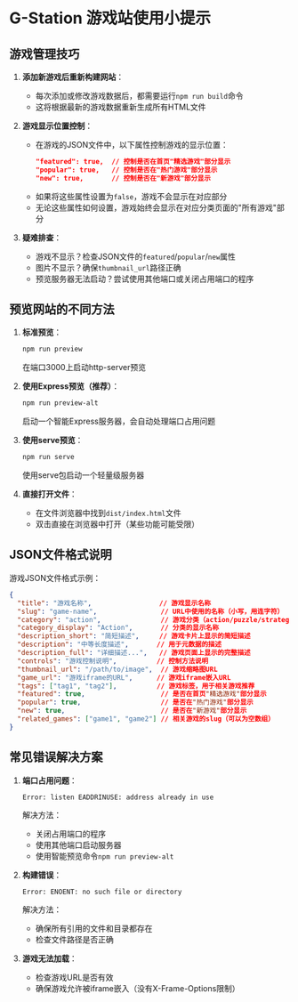 # G-Station 游戏站使用小提示

## 游戏管理技巧

1. **添加新游戏后重新构建网站**：
   - 每次添加或修改游戏数据后，都需要运行`npm run build`命令
   - 这将根据最新的游戏数据重新生成所有HTML文件

2. **游戏显示位置控制**：
   - 在游戏的JSON文件中，以下属性控制游戏的显示位置：
     ```json
     "featured": true,  // 控制是否在首页"精选游戏"部分显示
     "popular": true,   // 控制是否在"热门游戏"部分显示
     "new": true,       // 控制是否在"新游戏"部分显示
     ```
   - 如果将这些属性设置为`false`，游戏不会显示在对应部分
   - 无论这些属性如何设置，游戏始终会显示在对应分类页面的"所有游戏"部分

3. **疑难排查**：
   - 游戏不显示？检查JSON文件的`featured`/`popular`/`new`属性
   - 图片不显示？确保`thumbnail_url`路径正确
   - 预览服务器无法启动？尝试使用其他端口或关闭占用端口的程序

## 预览网站的不同方法

1. **标准预览**：
   ```bash
   npm run preview
   ```
   在端口3000上启动http-server预览

2. **使用Express预览（推荐）**：
   ```bash
   npm run preview-alt
   ```
   启动一个智能Express服务器，会自动处理端口占用问题

3. **使用serve预览**：
   ```bash
   npm run serve
   ```
   使用serve包启动一个轻量级服务器

4. **直接打开文件**：
   - 在文件浏览器中找到`dist/index.html`文件
   - 双击直接在浏览器中打开（某些功能可能受限）

## JSON文件格式说明

游戏JSON文件格式示例：
```json
{
  "title": "游戏名称",                 // 游戏显示名称
  "slug": "game-name",                // URL中使用的名称（小写，用连字符）
  "category": "action",               // 游戏分类（action/puzzle/strategy/sports之一）
  "category_display": "Action",       // 分类的显示名称
  "description_short": "简短描述",     // 游戏卡片上显示的简短描述
  "description": "中等长度描述",       // 用于元数据的描述
  "description_full": "详细描述...",   // 游戏页面上显示的完整描述
  "controls": "游戏控制说明",          // 控制方法说明
  "thumbnail_url": "/path/to/image",  // 游戏缩略图URL
  "game_url": "游戏iframe的URL",      // 游戏iframe嵌入URL
  "tags": ["tag1", "tag2"],          // 游戏标签，用于相关游戏推荐
  "featured": true,                   // 是否在首页"精选游戏"部分显示
  "popular": true,                    // 是否在"热门游戏"部分显示
  "new": true,                        // 是否在"新游戏"部分显示
  "related_games": ["game1", "game2"] // 相关游戏的slug（可以为空数组）
}
```

## 常见错误解决方案

1. **端口占用问题**：
   ```
   Error: listen EADDRINUSE: address already in use
   ```
   解决方法：
   - 关闭占用端口的程序
   - 使用其他端口启动服务器
   - 使用智能预览命令`npm run preview-alt`

2. **构建错误**：
   ```
   Error: ENOENT: no such file or directory
   ```
   解决方法：
   - 确保所有引用的文件和目录都存在
   - 检查文件路径是否正确

3. **游戏无法加载**：
   - 检查游戏URL是否有效
   - 确保游戏允许被iframe嵌入（没有X-Frame-Options限制） 